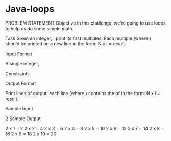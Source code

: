 # Java-loops
PROBLEM STATEMENT
Objective
In this challenge, we're going to use loops to help us do some simple math.

Task
Given an integer, , print its first  multiples. Each multiple  (where ) should be printed on a new line in the form: N x i = result.

Input Format

A single integer, .

Constraints

Output Format

Print  lines of output; each line  (where ) contains the  of  in the form:
N x i = result.

Sample Input

2
Sample Output

2 x 1 = 2
2 x 2 = 4
2 x 3 = 6
2 x 4 = 8
2 x 5 = 10
2 x 6 = 12
2 x 7 = 14
2 x 8 = 16
2 x 9 = 18
2 x 10 = 20

